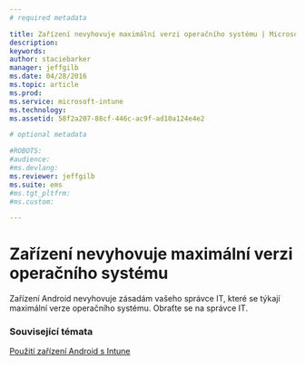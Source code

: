 ```yaml
---
# required metadata

title: Zařízení nevyhovuje maximální verzi operačního systému | Microsoft Intune
description:
keywords:
author: staciebarker
manager: jeffgilb
ms.date: 04/28/2016
ms.topic: article
ms.prod:
ms.service: microsoft-intune
ms.technology:
ms.assetid: 58f2a207-88cf-446c-ac9f-ad10a124e4e2

# optional metadata

#ROBOTS:
#audience:
#ms.devlang:
ms.reviewer: jeffgilb
ms.suite: ems
#ms.tgt_pltfrm:
#ms.custom:

---
```


# Zařízení nevyhovuje maximální verzi operačního systému

Zařízení Android nevyhovuje zásadám vašeho správce IT, které se týkají maximální verze operačního systému. Obraťte se na správce IT.

### Související témata
[Použití zařízení Android s Intune](using-your-android-device-with-intune.md)

<!--HONumber=May16_HO1-->


